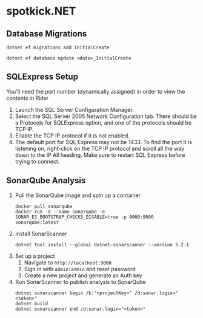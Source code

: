 # spotkick.NET

## Database Migrations
`dotnet ef migrations add InitialCreate`

`dotnet ef database update <date>_InitialCreate`

## SQLExpress Setup
You'll need the port number (dynamically assigned) in order to view the contents in Rider
1. Launch the SQL Server Configuration Manager.
2. Select the SQL Server 2005 Network Configuration tab. There should be a Protocols for SQLExpress option, and one of the protocols should be TCP IP.
3. Enable the TCP IP protocol if it is not enabled.
4. The default port for SQL Express may not be 1433. To find the port it is listening on, right-click on the TCP IP protocol and scroll all the way down to the IP All heading.
Make sure to restart SQL Express before trying to connect.
   
## SonarQube Analysis
1. Pull the SonarQube image and spin up a container
    ```
    docker pull sonarqube
    docker run -d --name sonarqube -e SONAR_ES_BOOTSTRAP_CHECKS_DISABLE=true -p 9000:9000 sonarqube:latest
    ```
1. Install SonarScanner
    ```
    dotnet tool install --global dotnet-sonarscanner --version 5.2.1
    ```
1. Set up a project 
   1. Navigate to `http://localhost:9000`
   1. Sign in with `admin:admin` and reset password
   1. Create a new project and generate an Auth key
1. Run SonarScanner to publish analysis to SonarQube
   ```
   dotnet sonarscanner begin /k:"<projectKey>" /d:sonar.login="<token>"
   dotnet build
   dotnet sonarscanner end /d:sonar.login="<token>"
   ```
